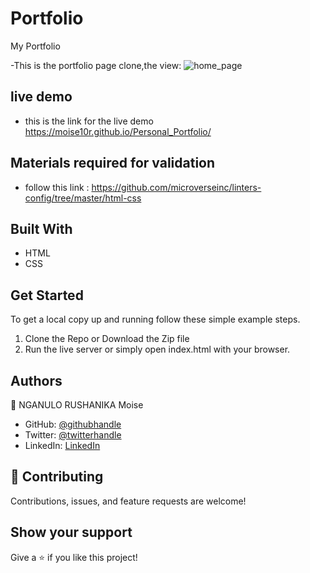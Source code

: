 
# Portfolio
 My Portfolio 
 
 -This is the portfolio page clone,the view:
![home_page](https://user-images.githubusercontent.com/57562869/121547713-aca75d80-ca0c-11eb-921f-0286bf87b782.png)

## live demo
- this is the link for the live demo
https://moise10r.github.io/Personal_Portfolio/
## Materials required for validation

- follow this link :
  https://github.com/microverseinc/linters-config/tree/master/html-css

## Built With

- HTML
- CSS


## Get Started

To get a local copy up and running follow these simple example steps.

1. Clone the Repo or Download the Zip file
2. Run the live server or simply open index.html with your browser.

## Authors

👤 NGANULO RUSHANIKA Moise

- GitHub: [@githubhandle](https://github.com/moise10r)
- Twitter: [@twitterhandle](https://twitter.com/MRushanika)
- LinkedIn: [LinkedIn](https://www.linkedin.com/in/nganulo-rushanika-mo%C3%AFse-626139197/)

## 🤝 Contributing

Contributions, issues, and feature requests are welcome!


## Show your support

Give a ⭐️ if you like this project!

